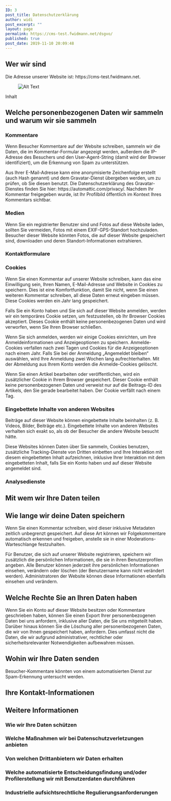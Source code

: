 ```yaml
---
ID: 3
post_title: Datenschutzerklärung
author: widi
post_excerpt: ""
layout: page
permalink: https://cms-test.fwidmann.net/dsgvo/
published: true
post_date: 2019-11-10 20:09:48
---
```

<!-- wp:heading -->
<h2>Wer wir sind</h2>
<!-- /wp:heading -->

<!-- wp:paragraph -->
<p>Die Adresse unserer Website ist: https://cms-test.fwidmann.net.</p>
<!-- /wp:paragraph -->

<!-- wp:media-text {"mediaPosition":"right","mediaId":36,"mediaType":"image","isStackedOnMobile":false,"imageFill":false,"className":"alignwide"} -->
<div class="wp-block-media-text alignwide has-media-on-the-right"><figure class="wp-block-media-text__media"><img src="https://cms-test.fwidmann.net/wp-content/uploads/2019/11/DAV-Rottenburg-Icon.png" alt="Alt Text" class="wp-image-36"/></figure><div class="wp-block-media-text__content"><!-- wp:paragraph {"align":"center","placeholder":"Inhalt…","fontSize":"large"} -->
<p class="has-text-align-center has-large-font-size">Inhalt</p>
<!-- /wp:paragraph --></div></div>
<!-- /wp:media-text -->

<!-- wp:heading -->
<h2>Welche personenbezogenen Daten wir sammeln und warum wir sie sammeln</h2>
<!-- /wp:heading -->

<!-- wp:heading {"level":3} -->
<h3>Kommentare</h3>
<!-- /wp:heading -->

<!-- wp:paragraph -->
<p>Wenn Besucher Kommentare auf der Website schreiben, sammeln wir die Daten, die im Kommentar-Formular angezeigt werden, außerdem die IP-Adresse des Besuchers und den User-Agent-String (damit wird der Browser identifiziert), um die Erkennung von Spam zu unterstützen.</p>
<!-- /wp:paragraph -->

<!-- wp:paragraph -->
<p>Aus Ihrer E-Mail-Adresse kann eine anonymisierte Zeichenfolge erstellt (auch Hash genannt) und dem Gravatar-Dienst übergeben werden, um zu prüfen, ob Sie diesen benutzt. Die Datenschutzerklärung des Gravatar-Dienstes finden Sie hier: https://automattic.com/privacy/. Nachdem Ihr Kommentar freigegeben wurde, ist Ihr Profilbild öffentlich im Kontext Ihres Kommentars sichtbar.</p>
<!-- /wp:paragraph -->

<!-- wp:heading {"level":3} -->
<h3>Medien</h3>
<!-- /wp:heading -->

<!-- wp:paragraph -->
<p>Wenn Sie ein registrierter Benutzer sind und Fotos auf diese Website laden, sollten Sie vermeiden, Fotos mit einem EXIF-GPS-Standort hochzuladen. Besucher dieser Website könnten Fotos, die auf dieser Website gespeichert sind, downloaden und deren Standort-Informationen extrahieren.</p>
<!-- /wp:paragraph -->

<!-- wp:heading {"level":3} -->
<h3>Kontaktformulare</h3>
<!-- /wp:heading -->

<!-- wp:heading {"level":3} -->
<h3>Cookies</h3>
<!-- /wp:heading -->

<!-- wp:paragraph -->
<p>Wenn Sie einen Kommentar auf unserer Website schreiben, kann das eine Einwilligung sein, Ihren Namen, E-Mail-Adresse und Website in Cookies zu speichern. Dies ist eine Komfortfunktion, damit Sie nicht, wenn Sie einen weiteren Kommentar schreiben, all diese Daten erneut eingeben müssen. Diese Cookies werden ein Jahr lang gespeichert.</p>
<!-- /wp:paragraph -->

<!-- wp:paragraph -->
<p>Falls Sie ein Konto haben und Sie sich auf dieser Website anmelden, werden wir ein temporäres Cookie setzen, um festzustellen, ob Ihr Browser Cookies akzeptiert. Dieses Cookie enthält keine personenbezogenen Daten und wird verworfen, wenn Sie Ihren Browser schließen.</p>
<!-- /wp:paragraph -->

<!-- wp:paragraph -->
<p>Wenn Sie sich anmelden, werden wir einige Cookies einrichten, um Ihre Anmeldeinformationen und Anzeigeoptionen zu speichern. Anmelde-Cookies verfallen nach zwei Tagen und Cookies für die Anzeigeoptionen nach einem Jahr. Falls Sie bei der Anmeldung „Angemeldet bleiben“ auswählen, wird Ihre Anmeldung zwei Wochen lang aufrechterhalten. Mit der Abmeldung aus Ihrem Konto werden die Anmelde-Cookies gelöscht.</p>
<!-- /wp:paragraph -->

<!-- wp:paragraph -->
<p>Wenn Sie einen Artikel bearbeiten oder veröffentlichen, wird ein zusätzlicher Cookie in Ihrem Browser gespeichert. Dieser Cookie enthält keine personenbezogenen Daten und verweist nur auf die Beitrags-ID des Artikels, den Sie gerade bearbeitet haben. Der Cookie verfällt nach einem Tag.</p>
<!-- /wp:paragraph -->

<!-- wp:heading {"level":3} -->
<h3>Eingebettete Inhalte von anderen Websites</h3>
<!-- /wp:heading -->

<!-- wp:paragraph -->
<p>Beiträge auf dieser Website können eingebettete Inhalte beinhalten (z.&nbsp;B. Videos, Bilder, Beiträge etc.). Eingebettete Inhalte von anderen Websites verhalten sich exakt so, als ob der Besucher die andere Website besucht hätte.</p>
<!-- /wp:paragraph -->

<!-- wp:paragraph -->
<p>Diese Websites können Daten über Sie sammeln, Cookies benutzen, zusätzliche Tracking-Dienste von Dritten einbetten und Ihre Interaktion mit diesem eingebetteten Inhalt aufzeichnen, inklusive Ihrer Interaktion mit dem eingebetteten Inhalt, falls Sie ein Konto haben und auf dieser Website angemeldet sind.</p>
<!-- /wp:paragraph -->

<!-- wp:heading {"level":3} -->
<h3>Analysedienste</h3>
<!-- /wp:heading -->

<!-- wp:heading -->
<h2>Mit wem wir Ihre Daten teilen</h2>
<!-- /wp:heading -->

<!-- wp:heading -->
<h2>Wie lange wir deine Daten speichern</h2>
<!-- /wp:heading -->

<!-- wp:paragraph -->
<p>Wenn Sie einen Kommentar schreiben, wird dieser inklusive Metadaten zeitlich unbegrenzt gespeichert. Auf diese Art können wir Folgekommentare automatisch erkennen und freigeben, anstelle sie in einer Moderations-Warteschlange festzuhalten.</p>
<!-- /wp:paragraph -->

<!-- wp:paragraph -->
<p>Für Benutzer, die sich auf unserer Website registrieren, speichern wir zusätzlich die persönlichen Informationen, die sie in ihren Benutzerprofilen angeben. Alle Benutzer können jederzeit ihre persönlichen Informationen einsehen, verändern oder löschen (der Benutzername kann nicht verändert werden). Administratoren der Website können diese Informationen ebenfalls einsehen und verändern.</p>
<!-- /wp:paragraph -->

<!-- wp:heading -->
<h2>Welche Rechte Sie an Ihren Daten haben</h2>
<!-- /wp:heading -->

<!-- wp:paragraph -->
<p>Wenn Sie ein Konto auf dieser Website besitzen oder Kommentare geschrieben haben, können Sie einen Export Ihrer personenbezogenen Daten bei uns anfordern, inklusive aller Daten, die Sie uns mitgeteilt haben. Darüber hinaus können Sie die Löschung aller personenbezogenen Daten, die wir von Ihnen gespeichert haben, anfordern. Dies umfasst nicht die Daten, die wir aufgrund administrativer, rechtlicher oder sicherheitsrelevanter Notwendigkeiten aufbewahren müssen.</p>
<!-- /wp:paragraph -->

<!-- wp:heading -->
<h2>Wohin wir Ihre Daten senden</h2>
<!-- /wp:heading -->

<!-- wp:paragraph -->
<p>Besucher-Kommentare könnten von einem automatisierten Dienst zur Spam-Erkennung untersucht werden.</p>
<!-- /wp:paragraph -->

<!-- wp:heading -->
<h2>Ihre Kontakt-Informationen</h2>
<!-- /wp:heading -->

<!-- wp:heading -->
<h2>Weitere Informationen</h2>
<!-- /wp:heading -->

<!-- wp:heading {"level":3} -->
<h3>Wie wir Ihre Daten schützen</h3>
<!-- /wp:heading -->

<!-- wp:heading {"level":3} -->
<h3>Welche Maßnahmen wir bei Datenschutzverletzungen anbieten</h3>
<!-- /wp:heading -->

<!-- wp:heading {"level":3} -->
<h3>Von welchen Drittanbietern wir Daten erhalten</h3>
<!-- /wp:heading -->

<!-- wp:heading {"level":3} -->
<h3>Welche automatisierte Entscheidungsfindung und/oder Profilerstellung wir mit Benutzerdaten durchführen</h3>
<!-- /wp:heading -->

<!-- wp:heading {"level":3} -->
<h3>Industrielle aufsichtsrechtliche Regulierungsanforderungen</h3>
<!-- /wp:heading -->